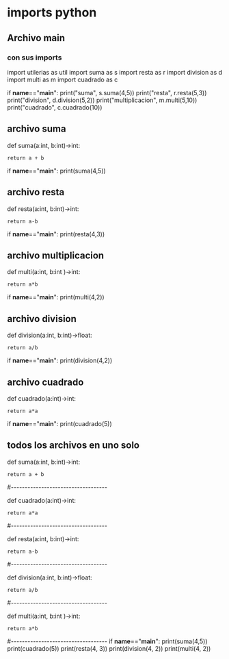 # imports python 
## Archivo main
### con sus imports

import utilerias as util
import suma as s
import resta as r
import division as d
import multi as m
import cuadrado as c

if __name__=="__main__":
    print("suma", s.suma(4,5))
    print("resta", r.resta(5,3))
    print("division", d.division(5,2))
    print("multiplicacion", m.multi(5,10))
    print("cuadrado", c.cuadrado(10))
    
    
## archivo suma
def suma(a:int, b:int)->int:

    return a + b

if __name__=="__main__":
    print(suma(4,5))

## archivo resta
def resta(a:int, b:int)->int:

    return a-b

if __name__=="__main__":
    print(resta(4,3))

## archivo multiplicacion 
def multi(a:int, b:int )->int:

    return a*b

if __name__=="__main__":
    print(multi(4,2))


## archivo division
def division(a:int, b:int)->float:


    return a/b

if __name__=="__main__":
    print(division(4,2))

## archivo cuadrado
def cuadrado(a:int)->int:

    return a*a


if __name__=="__main__":
   print(cuadrado(5))


## todos los archivos en uno solo
def suma(a:int, b:int)->int:

    return a + b
#-----------------------------------

def cuadrado(a:int)->int:

    return a*a
#-----------------------------------

def resta(a:int, b:int)->int:

    return a-b
#-----------------------------------

def division(a:int, b:int)->float:

    return a/b
#-----------------------------------

def multi(a:int, b:int )->int:

    return a*b

#-----------------------------------
if __name__=="__main__":
    print(suma(4,5))
    print(cuadrado(5))
    print(resta(4, 3))
    print(division(4, 2))
    print(multi(4, 2))
